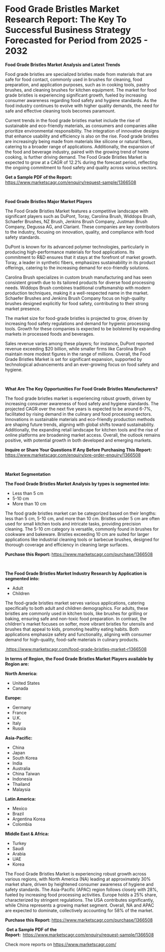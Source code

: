 <p><h1>Food Grade Bristles Market Research Report: The Key To Successful Business Strategy Forecasted for Period from 2025 - 2032</h1></p><p><strong>Food Grade Bristles Market Analysis and Latest Trends</strong></p>
<p><p>Food grade bristles are specialized bristles made from materials that are safe for food contact, commonly used in brushes for cleaning, food preparation, and application purposes, such as in cooking tools, pastry brushes, and cleaning brushes for kitchen equipment. The market for food grade bristles is experiencing significant growth, fueled by increasing consumer awareness regarding food safety and hygiene standards. As the food industry continues to evolve with higher quality demands, the need for safe and effective cleaning tools becomes paramount.</p><p>Current trends in the food grade bristles market include the rise of sustainable and eco-friendly materials, as consumers and companies alike prioritize environmental responsibility. The integration of innovative designs that enhance usability and efficiency is also on the rise. Food grade bristles are increasingly being made from materials like silicone or natural fibers, catering to a broader range of applications. Additionally, the expansion of the food and beverage industry, paired with the growing trend of home cooking, is further driving demand. The Food Grade Bristles Market is expected to grow at a CAGR of 12.2% during the forecast period, reflecting the ongoing commitment to food safety and quality across various sectors.</p></p>
<p><strong>Get a Sample PDF of the Report:&nbsp;</strong> <a href="https://www.marketscagr.com/enquiry/request-sample/1366508?utm_campaign=2444&utm_medium=2&utm_source=Github&utm_content=ia&utm_term=22032025&utm_id=food-grade-bristles">https://www.marketscagr.com/enquiry/request-sample/1366508</a></p>
<p>&nbsp;</p>
<p><strong>Food Grade Bristles Major Market Players</strong></p>
<p><p>The Food Grade Bristles Market features a competitive landscape with significant players such as DuPont, Toray, Carolina Brush, Widdops Brush, Schaefer Brushes, NZ Brush, Jenkins Brush Company, Justman Brush Company, Degussa AG, and Clariant. These companies are key contributors to the industry, focusing on innovation, quality, and compliance with food safety standards.</p><p>DuPont is known for its advanced polymer technologies, particularly in producing high-performance materials for food applications. Its commitment to R&D ensures that it stays at the forefront of market growth. Toray, a leader in synthetic fibers, emphasizes sustainability in its product offerings, catering to the increasing demand for eco-friendly solutions. </p><p>Carolina Brush specializes in custom brush manufacturing and has seen consistent growth due to its tailored products for diverse food processing needs. Widdops Brush combines traditional craftsmanship with modern production techniques, making it a well-respected name in the market. Schaefer Brushes and Jenkins Brush Company focus on high-quality brushes designed explicitly for food safety, contributing to their strong market presence.</p><p>The market size for food-grade bristles is projected to grow, driven by increasing food safety regulations and demand for hygienic processing tools. Growth for these companies is expected to be bolstered by expanding markets in processed foods and beverages.</p><p>Sales revenue varies among these players; for instance, DuPont reported revenue exceeding $20 billion, while smaller firms like Carolina Brush maintain more modest figures in the range of millions. Overall, the Food Grade Bristles Market is set for significant expansion, supported by technological advancements and an ever-growing focus on food safety and hygiene.</p></p>
<p>&nbsp;</p>
<p><strong>What Are The Key Opportunities For Food Grade Bristles Manufacturers?</strong></p>
<p><p>The food grade bristles market is experiencing robust growth, driven by increasing consumer awareness of food safety and hygiene standards. The projected CAGR over the next five years is expected to be around 6-7%, facilitated by rising demand in the culinary and food processing sectors. Innovations in sustainable materials and eco-friendly production methods are shaping future trends, aligning with global shifts toward sustainability. Additionally, the expanding retail landscape for kitchen tools and the rise of online platforms are broadening market access. Overall, the outlook remains positive, with potential growth in both developed and emerging markets.</p></p>
<p><strong>Inquire or Share Your Questions If Any Before Purchasing This Report:</strong> <a href="https://www.marketscagr.com/enquiry/pre-order-enquiry/1366508?utm_campaign=2444&utm_medium=2&utm_source=Github&utm_content=ia&utm_term=22032025&utm_id=food-grade-bristles">https://www.marketscagr.com/enquiry/pre-order-enquiry/1366508</a></p>
<p>&nbsp;</p>
<p><strong>Market Segmentation</strong></p>
<p><strong>The Food Grade Bristles Market Analysis by types is segmented into:</strong></p>
<p><ul><li>Less than 5 cm</li><li>5-10 cm</li><li>More than 10 cm</li></ul></p>
<p><p>The food grade bristles market can be categorized based on their lengths: less than 5 cm, 5-10 cm, and more than 10 cm. Bristles under 5 cm are often used for small kitchen tools and intricate tasks, providing precision cleaning. The 5-10 cm category is versatile, commonly found in brushes for cookware and bakeware. Bristles exceeding 10 cm are suited for larger applications like industrial cleaning tools or barbecue brushes, designed for thorough coverage and efficiency in cleaning large surfaces.</p></p>
<p><strong>Purchase this Report:&nbsp;</strong><a href="https://www.marketscagr.com/purchase/1366508?utm_campaign=2444&utm_medium=2&utm_source=Github&utm_content=ia&utm_term=22032025&utm_id=food-grade-bristles">https://www.marketscagr.com/purchase/1366508</a></p>
<p>&nbsp;</p>
<p><strong>The Food Grade Bristles Market Industry Research by Application is segmented into:</strong></p>
<p><ul><li>Adult</li><li>Children</li></ul></p>
<p><p>The food-grade bristles market serves various applications, catering specifically to both adult and children demographics. For adults, these bristles are commonly used in kitchen tools, like brushes for grilling or baking, ensuring safe and non-toxic food preparation. In contrast, the children's market focuses on softer, more vibrant bristles for utensils and brushes that appeal to kids, promoting healthy eating habits. Both applications emphasize safety and functionality, aligning with consumer demand for high-quality, food-safe materials in culinary products.</p></p>
<p><a href="https://www.marketscagr.com/food-grade-bristles-market-r1366508?utm_campaign=2444&utm_medium=2&utm_source=Github&utm_content=ia&utm_term=22032025&utm_id=food-grade-bristles">&nbsp;https://www.marketscagr.com/food-grade-bristles-market-r1366508</a></p>
<p><strong>In terms of Region, the Food Grade Bristles Market Players available by Region are:</strong></p>
<p>
    <p> <strong> North America: </strong>
        <ul>
            <li>United States</li>
            <li>Canada</li>
        </ul>
        </p> 
    <p> <strong> Europe: </strong>
        <ul>
            <li>Germany</li>
            <li>France</li>
            <li>U.K.</li>
            <li>Italy</li>
            <li>Russia</li>
        </ul>
        </p> 
    <p> <strong> Asia-Pacific: </strong>
        <ul>
            <li>China</li>
            <li>Japan</li>
            <li>South Korea</li>
            <li>India</li>
            <li>Australia</li>
            <li>China Taiwan</li>
            <li>Indonesia</li>
            <li>Thailand</li>
            <li>Malaysia</li>
        </ul>
        </p> 
    <p> <strong> Latin America: </strong>
        <ul>
            <li>Mexico</li>
            <li>Brazil</li>
            <li>Argentina Korea</li>
            <li>Colombia</li>
        </ul>
        </p> 
    <p> <strong> Middle East & Africa: </strong>
        <ul>
            <li>Turkey</li>
            <li>Saudi</li>
            <li>Arabia</li>
            <li>UAE</li>
            <li>Korea</li>
        </ul>
    </p>
    </p>
<p><p>The Food Grade Bristles Market is experiencing robust growth across various regions, with North America (NA) leading at approximately 30% market share, driven by heightened consumer awareness of hygiene and safety standards. The Asia-Pacific (APAC) region follows closely with 28%, fueled by increasing food processing activities. Europe holds a 25% share, characterized by stringent regulations. The USA contributes significantly, while China represents a growing market segment. Overall, NA and APAC are expected to dominate, collectively accounting for 58% of the market.</p></p>
<p><strong>Purchase this Report: </strong><a href="https://www.marketscagr.com/purchase/1366508?utm_campaign=2444&utm_medium=2&utm_source=Github&utm_content=ia&utm_term=22032025&utm_id=food-grade-bristles">https://www.marketscagr.com/purchase/1366508</a></p>
<p>&nbsp;<strong>Get a Sample PDF of the Report:&nbsp;&nbsp;</strong><a href="https://www.marketscagr.com/enquiry/request-sample/1366508?utm_campaign=2444&utm_medium=2&utm_source=Github&utm_content=ia&utm_term=22032025&utm_id=food-grade-bristles">https://www.marketscagr.com/enquiry/request-sample/1366508</a></p>
<p><strong></strong></p>
<p>Check more reports on <a href="https://www.marketscagr.com/?utm_campaign=2444&utm_medium=2&utm_source=Github&utm_content=ia&utm_term=22032025&utm_id=food-grade-bristles">https://www.marketscagr.com/</a></p>